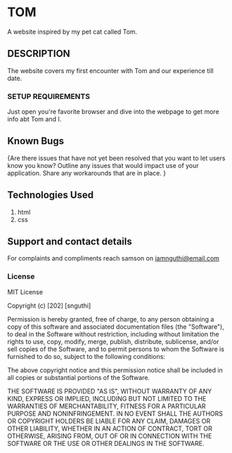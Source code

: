 # TOM
A website inspired by my pet cat called Tom.

##  DESCRIPTION
The website covers my first encounter with Tom and our experience till date. 

### SETUP REQUIREMENTS
Just open you're favorite browser and dive into the webpage to get more info abt Tom and I.

## Known Bugs
{Are there issues that have not yet been resolved that you want to let users know you know? Outline any issues that would impact use of your application. Share any workarounds that are in place. }

## Technologies Used
1. html
2. css

## Support and contact details
For complaints and compliments reach samson on iamnguthi@email.com

### License

MIT License

Copyright (c) [202] [snguthi]

Permission is hereby granted, free of charge, to any person obtaining a copy
of this software and associated documentation files (the "Software"), to deal
in the Software without restriction, including without limitation the rights
to use, copy, modify, merge, publish, distribute, sublicense, and/or sell
copies of the Software, and to permit persons to whom the Software is
furnished to do so, subject to the following conditions:

The above copyright notice and this permission notice shall be included in all
copies or substantial portions of the Software.

THE SOFTWARE IS PROVIDED "AS IS", WITHOUT WARRANTY OF ANY KIND, EXPRESS OR
IMPLIED, INCLUDING BUT NOT LIMITED TO THE WARRANTIES OF MERCHANTABILITY,
FITNESS FOR A PARTICULAR PURPOSE AND NONINFRINGEMENT. IN NO EVENT SHALL THE
AUTHORS OR COPYRIGHT HOLDERS BE LIABLE FOR ANY CLAIM, DAMAGES OR OTHER
LIABILITY, WHETHER IN AN ACTION OF CONTRACT, TORT OR OTHERWISE, ARISING FROM,
OUT OF OR IN CONNECTION WITH THE SOFTWARE OR THE USE OR OTHER DEALINGS IN THE
SOFTWARE.